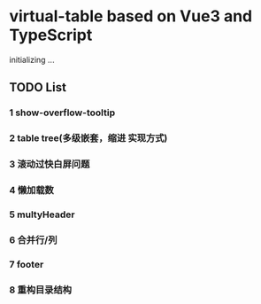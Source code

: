 # virtual-table based on Vue3 and TypeScript

initializing ...

## TODO List

### 1 show-overflow-tooltip

### 2 table tree(多级嵌套，缩进 实现方式)

### 3 滚动过快白屏问题

### 4 懒加载数

### 5 multyHeader

### 6 合并行/列

### 7 footer

### 8 重构目录结构